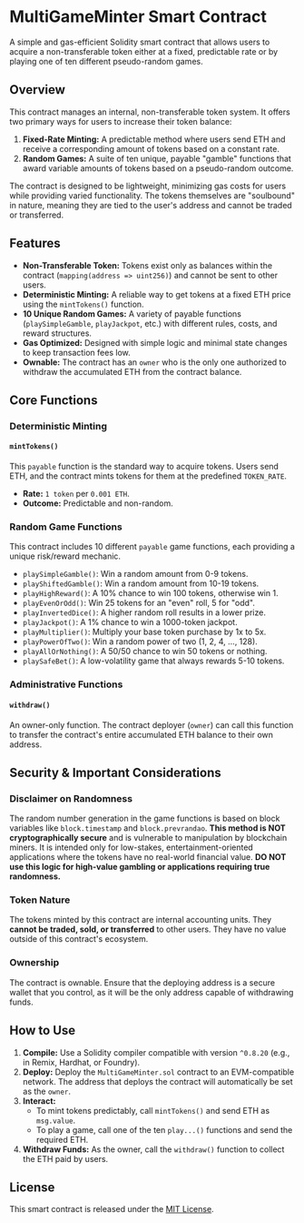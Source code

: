 # MultiGameMinter Smart Contract

A simple and gas-efficient Solidity smart contract that allows users to acquire a non-transferable token either at a fixed, predictable rate or by playing one of ten different pseudo-random games.

## Overview

This contract manages an internal, non-transferable token system. It offers two primary ways for users to increase their token balance:

1.  **Fixed-Rate Minting:** A predictable method where users send ETH and receive a corresponding amount of tokens based on a constant rate.
2.  **Random Games:** A suite of ten unique, payable "gamble" functions that award variable amounts of tokens based on a pseudo-random outcome.

The contract is designed to be lightweight, minimizing gas costs for users while providing varied functionality. The tokens themselves are "soulbound" in nature, meaning they are tied to the user's address and cannot be traded or transferred.

## Features

-   **Non-Transferable Token:** Tokens exist only as balances within the contract (`mapping(address => uint256)`) and cannot be sent to other users.
-   **Deterministic Minting:** A reliable way to get tokens at a fixed ETH price using the `mintTokens()` function.
-   **10 Unique Random Games:** A variety of payable functions (`playSimpleGamble`, `playJackpot`, etc.) with different rules, costs, and reward structures.
-   **Gas Optimized:** Designed with simple logic and minimal state changes to keep transaction fees low.
-   **Ownable:** The contract has an `owner` who is the only one authorized to withdraw the accumulated ETH from the contract balance.

## Core Functions

### Deterministic Minting

#### `mintTokens()`
This `payable` function is the standard way to acquire tokens. Users send ETH, and the contract mints tokens for them at the predefined `TOKEN_RATE`.
-   **Rate:** `1 token` per `0.001 ETH`.
-   **Outcome:** Predictable and non-random.

### Random Game Functions

This contract includes 10 different `payable` game functions, each providing a unique risk/reward mechanic.

-   `playSimpleGamble()`: Win a random amount from 0-9 tokens.
-   `playShiftedGamble()`: Win a random amount from 10-19 tokens.
-   `playHighReward()`: A 10% chance to win 100 tokens, otherwise win 1.
-   `playEvenOrOdd()`: Win 25 tokens for an "even" roll, 5 for "odd".
-   `playInvertedDice()`: A higher random roll results in a lower prize.
-   `playJackpot()`: A 1% chance to win a 1000-token jackpot.
-   `playMultiplier()`: Multiply your base token purchase by 1x to 5x.
-   `playPowerOfTwo()`: Win a random power of two (1, 2, 4, ..., 128).
-   `playAllOrNothing()`: A 50/50 chance to win 50 tokens or nothing.
-   `playSafeBet()`: A low-volatility game that always rewards 5-10 tokens.

### Administrative Functions

#### `withdraw()`
An owner-only function. The contract deployer (`owner`) can call this function to transfer the contract's entire accumulated ETH balance to their own address.

## Security & Important Considerations

### **Disclaimer on Randomness**

The random number generation in the game functions is based on block variables like `block.timestamp` and `block.prevrandao`. **This method is NOT cryptographically secure** and is vulnerable to manipulation by blockchain miners. It is intended only for low-stakes, entertainment-oriented applications where the tokens have no real-world financial value. **DO NOT use this logic for high-value gambling or applications requiring true randomness.**

### **Token Nature**

The tokens minted by this contract are internal accounting units. They **cannot be traded, sold, or transferred** to other users. They have no value outside of this contract's ecosystem.

### **Ownership**

The contract is ownable. Ensure that the deploying address is a secure wallet that you control, as it will be the only address capable of withdrawing funds.

## How to Use

1.  **Compile:** Use a Solidity compiler compatible with version `^0.8.20` (e.g., in Remix, Hardhat, or Foundry).
2.  **Deploy:** Deploy the `MultiGameMinter.sol` contract to an EVM-compatible network. The address that deploys the contract will automatically be set as the `owner`.
3.  **Interact:**
    -   To mint tokens predictably, call `mintTokens()` and send ETH as `msg.value`.
    -   To play a game, call one of the ten `play...()` functions and send the required ETH.
4.  **Withdraw Funds:** As the owner, call the `withdraw()` function to collect the ETH paid by users.

## License

This smart contract is released under the [MIT License](https://opensource.org/licenses/MIT).